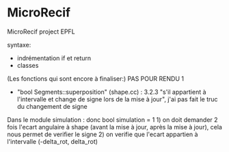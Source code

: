 # MicroRecif
MicroRecif project EPFL

syntaxe:
- indrémentation if et return
- classes


(Les fonctions qui sont encore à finaliser:) PAS POUR RENDU 1

- "bool Segments::superposition" (shape.cc) : 3.2.3 "s'il appartient à l'intervalle et change de signe lors de la mise à jour", j'ai pas        fait le truc du changement de signe 

Dans le module simulation : donc bool simulation = 1
    1) on doit demander 2 fois l'ecart angulaire à shape (avant la mise à jour, après la mise à jour), cela nous permet de verifier le signe 
    2) on verifie que l'ecart appartien à l'intervalle (-delta_rot, delta_rot)



